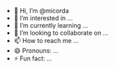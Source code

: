 
- 👋 Hi, I’m @micorda
- 👀 I’m interested in ...
- 🌱 I’m currently learning ...
- 💞️ I’m looking to collaborate on ...
- 📫 How to reach me ...
- 😄 Pronouns: ...
- ⚡ Fun fact: ...

<!---
micorda/micorda is a ✨ special ✨ repository because its `README.md` (this file) appears on your GitHub profile.
You can click the Preview link to take a look at your changes.
--->
